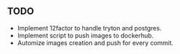 ## TODO

 * Implement 12factor to handle tryton and postgres.
 * Implement script to push images to dockerhub.
 * Automize images creation and push for every commit.
